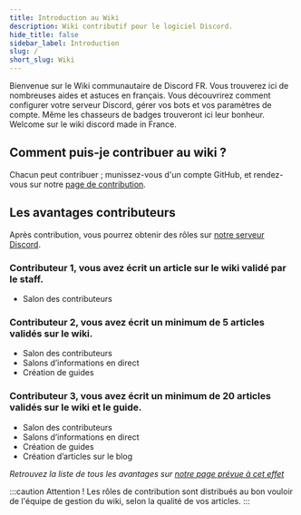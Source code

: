 ```yaml
---
title: Introduction au Wiki
description: Wiki contributif pour le logiciel Discord.
hide_title: false
sidebar_label: Introduction
slug: /
short_slug: Wiki
---
```


Bienvenue sur le Wiki communautaire de Discord FR. Vous trouverez ici de nombreuses aides et astuces en français. Vous découvrirez comment configurer votre serveur Discord, gérer vos bots et vos paramètres de compte. Même les chasseurs de badges trouveront ici leur bonheur. Welcome sur le wiki discord made in France.

## Comment puis-je contribuer au wiki ?
Chacun peut contribuer ; munissez-vous d'un compte GitHub, et rendez-vous sur notre [page de contribution](/wiki/contribuer). 

## Les avantages contributeurs
Après contribution, vous pourrez obtenir des rôles sur [notre serveur Discord](https://discord.gg/fr).

### Contributeur 1, vous avez écrit un article sur le wiki validé par le staff.
- Salon des contributeurs

### Contributeur 2, vous avez écrit un minimum de 5 articles validés sur le wiki.
- Salon des contributeurs
- Salons d’informations en direct
- Création de guides

### Contributeur 3, vous avez écrit un minimum de 20 articles validés sur le wiki et le guide.
- Salon des contributeurs
- Salons d’informations en direct
- Création de guides
- Création d’articles sur le blog

*Retrouvez la liste de tous les avantages sur [notre page prévue à cet effet](https://dfr.gg/serveur)*

:::caution Attention !
Les rôles de contribution sont distribués au bon vouloir de l'équipe de gestion du wiki, selon la qualité de vos articles.
:::
